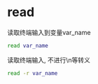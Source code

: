 # read

读取终端输入到变量var_name

```bash
read var_name
```


读取终端输入, 不进行\n等转义

```bash
read -r var_name
```
